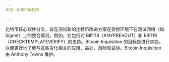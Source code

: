 ```yaml
---
术语：比特币裁判所

---
```

比特币核心软件分叉，旨在测试新的比特币改进方案在受控环境下在测试网络（如 Signet）上的整合情况。例如，它包括对 BIP118（ANYPREVOUT）和 BIP119（CHECKTEMPLATEVERIFY）的支持。Bitcoin Inquisition 的目标是进行实验，以便更好地了解与这些变化相关的应用、益处、风险和妥协。Bitcoin Inquisition 由 Anthony Towns 维护。